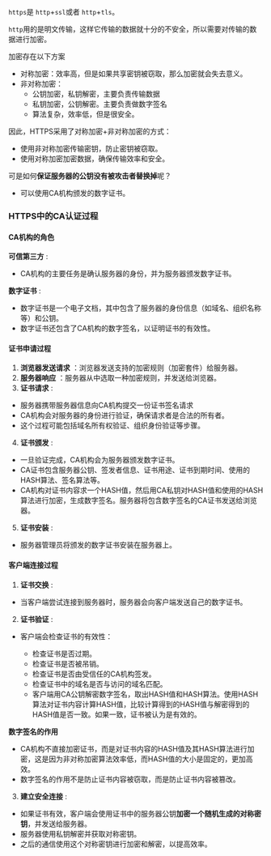 `https`是 `http`+`ssl`或者 `http`+`tls`。

`http`用的是明文传输，这样它传输的数据就十分的不安全，所以需要对传输的数据进行加密。

加密存在以下方案

- 对称加密：效率高，但是如果共享密钥被窃取，那么加密就会失去意义。
- 非对称加密：
  - 公钥加密，私钥解密，主要负责传输数据
  - 私钥加密，公钥解密。主要负责做数字签名
  - 算法复杂，效率低，但是很安全。

因此，HTTPS采用了对称加密+非对称加密的方式：

* 使用非对称加密传输密钥，防止密钥被窃取。
* 使用对称加密加密数据，确保传输效率和安全。

可是如何**保证服务器的公钥没有被攻击者替换掉**呢？

* 可以使用CA机构颁发的数字证书。

### HTTPS中的CA认证过程

#### CA机构的角色

**可信第三方** :

* CA机构的主要任务是确认服务器的身份，并为服务器颁发数字证书。

**数字证书** :

* 数字证书是一个电子文档，其中包含了服务器的身份信息（如域名、组织名称等）和公钥。
* 数字证书还包含了CA机构的数字签名，以证明证书的有效性。

#### 证书申请过程

1. **浏览器发送请求** ：浏览器发送支持的加密规则（加密套件）给服务器。
2. **服务器响应** ：服务器从中选取一种加密规则，并发送给浏览器。
3. **证书请求** :

* 服务器携带服务器信息向CA机构提交一份证书签名请求
* CA机构会对服务器的身份进行验证，确保请求者是合法的所有者。
* 这个过程可能包括域名所有权验证、组织身份验证等步骤。

4. **证书颁发** :

* 一旦验证完成，CA机构会为服务器颁发数字证书。
* CA证书包含服务器公钥、签发者信息、证书用途、证书到期时间、使用的HASH算法、签名算法等。
* CA机构对证书内容求一个HASH值，然后用CA私钥对HASH值和使用的HASH算法进行加密，生成数字签名。服务器将包含数字签名的CA证书发送给浏览器。

5. **证书安装** :

* 服务器管理员将颁发的数字证书安装在服务器上。

#### 客户端连接过程

1. **证书交换** :

* 当客户端尝试连接到服务器时，服务器会向客户端发送自己的数字证书。

2. **证书验证** :

* 客户端会检查证书的有效性：

  * 检查证书是否过期。
  * 检查证书是否被吊销。
  * 检查证书是否由受信任的CA机构签发。
  * 检查证书中的域名是否与访问的域名匹配。
  * 客户端用CA公钥解密数字签名，取出HASH值和HASH算法。使用HASH算法对证书内容计算HASH值，比较计算得到的HASH值与解密得到的HASH值是否一致。如果一致，证书被认为是有效的。

**数字签名的作用**

* CA机构不直接加密证书，而是对证书内容的HASH值及其HASH算法进行加密，这是因为非对称加密算法效率低，而HASH值的大小是固定的，更加高效。
* 数字签名的作用不是防止证书内容被窃取，而是防止证书内容被篡改。

3. **建立安全连接** :

* 如果证书有效，客户端会使用证书中的服务器公钥**加密一个随机生成的对称密钥**，并发送给服务器。
* 服务器使用私钥解密并获取对称密钥。
* 之后的通信使用这个对称密钥进行加密和解密，以提高效率。
